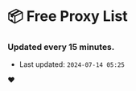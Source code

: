 # :package: Free Proxy List
### Updated every 15 minutes.

- Last updated: `2024-07-14 05:25`

:heart:
